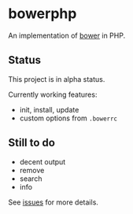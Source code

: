 bowerphp
========

An implementation of [bower](http://bower.io) in PHP.

Status
------

This project is in alpha status.

Currently working features:

* init, install, update
* custom options from ``.bowerrc``


Still to do
-----------

* decent output
* remove
* search
* info

See [issues](https://github.com/Bee-Lab/bowerphp/issues) for more details.
